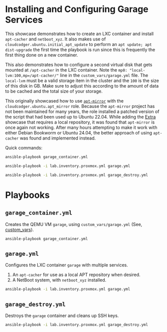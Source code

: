 # Installing and Configuring Garage Services

This showcase demonstrates how to create an LXC container and install `apt-cacher` and `netboot_xyz`. It also makes use of `cloudcodger.ubuntu.initial_apt_update` to perform an `apt update; apt dist-upgrade` the first time the playbook is run since this is frequently the first thing done on a new container.

This also demonstrates how to configure a second virtual disk that gets mounted at `/apt-cacher` in the LXC container. Note the `mp0: "local-lvm:100,mp=/apt-cacher/"` line in the `custom_vars/garage.yml` file. The `local-lvm` must be a valid storage item in the cluster and the `100` is the size of this disk in GB. Make sure to adjust this according to the amount of data to be cached and the total size of your storage.

This originally showcased how to use [`apt-mirror`](https://github.com/apt-mirror/apt-mirror) with the `cloudcodger.ubuntu.apt_mirror` role. Because the `apt-mirror` project has not been maintained for many years, the role installed a patched version of the script that had been used up to Ubuntu 22.04. While adding the [Extra](Extra.md) showcase that requires a local repository, it was found that `apt-mirror` is once again not working. After many hours attempting to make it work with either Debian Bookworm or Ubuntu 24.04, the better approach of using `apt-cacher` was found and implemented instead.

Quick commands:

```bash
ansible-playbook garage_container.yml

ansible-playbook -i lab.inventory.proxmox.yml garage.yml

ansible-playbook -i lab.inventory.proxmox.yml garage_destroy.yml
```

# Playbooks

## `garage_container.yml`

Creates the QEMU VM `garage`, using `custom_vars/garage.yml` (See, [custom_vars](Custom_vars.md)).

```bash
ansible-playbook garage_container.yml
```

## `garage.yml`

Configures the LXC container `garage` with multiple services.

1) An `apt-cacher` for use as a local APT repository when desired.
2) A NetBoot system, with `netboot_xyz` installed.

```bash
ansible-playbook -i lab.inventory.proxmox.yml garage.yml
```

## `garage_destroy.yml`

Destroys the `garage` container and cleans up SSH keys.

```bash
ansible-playbook -i lab.inventory.proxmox.yml garage_destroy.yml
```
